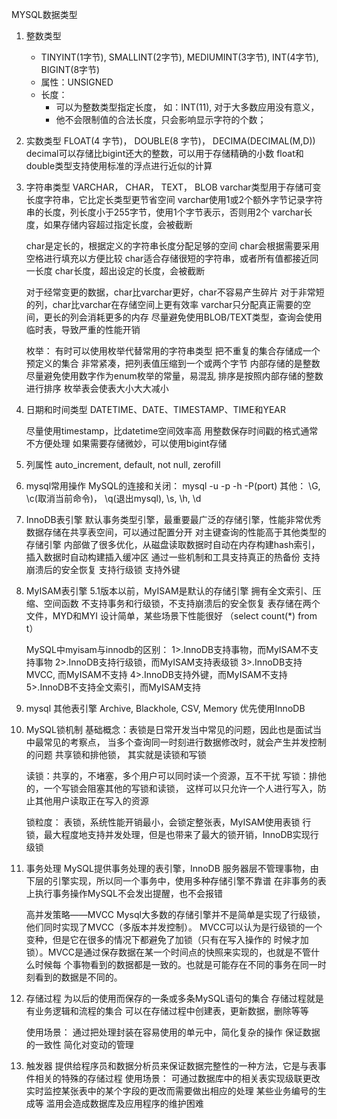 MYSQL数据类型

1. 整数类型
    * TINYINT(1字节), SMALLINT(2字节), MEDIUMINT(3字节), INT(4字节), BIGINT(8字节)
    * 属性：UNSIGNED
    * 长度：
        * 可以为整数类型指定长度， 如：INT(11), 对于大多数应用没有意义，
        * 他不会限制值的合法长度，只会影响显示字符的个数；

2. 实数类型
    FLOAT(4 字节)， DOUBLE(8 字节)， DECIMA(DECIMAL(M,D))
    decimal可以存储比bigint还大的整数，可以用于存储精确的小数
    float和double类型支持使用标准的浮点进行近似的计算

3. 字符串类型
    VARCHAR， CHAR， TEXT， BLOB
    varchar类型用于存储可变长度字符串，它比定长类型更节省空间
    varchar使用1或2个额外字节记录字符串的长度，列长度小于255字节，使用1个字节表示，否则用2个
    varchar长度，如果存储内容超过指定长度，会被截断

    char是定长的，根据定义的字符串长度分配足够的空间
    char会根据需要采用空格进行填充以方便比较
    char适合存储很短的字符串，或者所有值都接近同一长度
    char长度，超出设定的长度，会被截断

    对于经常变更的数据，char比varchar更好，char不容易产生碎片
    对于非常短的列，char比varchar在存储空间上更有效率
    varchar只分配真正需要的空间，更长的列会消耗更多的内存
    尽量避免使用BLOB/TEXT类型，查询会使用临时表，导致严重的性能开销

    枚举：
        有时可以使用枚举代替常用的字符串类型
        把不重复的集合存储成一个预定义的集合
        非常紧凑，把列表值压缩到一个或两个字节
        内部存储的是整数
        尽量避免使用数字作为enum枚举的常量，易混乱
        排序是按照内部存储的整数进行排序
        枚举表会使表大小大大减小

4. 日期和时间类型
    DATETIME、DATE、TIMESTAMP、TIME和YEAR

    尽量使用timestamp，比datetime空间效率高
    用整数保存时间戳的格式通常不方便处理
    如果需要存储微妙，可以使用bigint存储

5. 列属性
    auto_increment, default, not null, zerofill

6. mysql常用操作
    MySQL的连接和关闭： mysql -u -p -h -P(port)
    其他： \G, \c(取消当前命令)， \q(退出mysql), \s, \h, \d

7. InnoDB表引擎
    默认事务类型引擎，最重要最广泛的存储引擎，性能非常优秀
    数据存储在共享表空间，可以通过配置分开
    对主键查询的性能高于其他类型的存储引擎
    内部做了很多优化，从磁盘读取数据时自动在内存构建hash索引，插入数据时自动构建插入缓冲区
    通过一些机制和工具支持真正的热备份
    支持崩溃后的安全恢复
    支持行级锁
    支持外键

8. MyISAM表引擎
    5.1版本以前，MyISAM是默认的存储引擎
    拥有全文索引、压缩、空间函数
    不支持事务和行级锁，不支持崩溃后的安全恢复
    表存储在两个文件，MYD和MYI
    设计简单，某些场景下性能很好 （select count(*) from t）


    MySQL中myisam与innodb的区别：
        1>.InnoDB支持事物，而MyISAM不支持事物
        2>.InnoDB支持行级锁，而MyISAM支持表级锁
        3>.InnoDB支持MVCC, 而MyISAM不支持
        4>.InnoDB支持外键，而MyISAM不支持
        5>.InnoDB不支持全文索引，而MyISAM支持

9. mysql 其他表引擎
    Archive, Blackhole, CSV, Memory
    优先使用InnoDB

10. MySQL锁机制
    基础概念：表锁是日常开发当中常见的问题，因此也是面试当中最常见的考察点，
        当多个查询同一时刻进行数据修改时，就会产生并发控制的问题
    共享锁和排他锁， 其实就是读锁和写锁

    读锁：共享的，不堵塞，多个用户可以同时读一个资源，互不干扰
    写锁：排他的，一个写锁会阻塞其他的写锁和读锁，
        这样可以只允许一个人进行写入，防止其他用户读取正在写入的资源

    锁粒度：
        表锁，系统性能开销最小，会锁定整张表，MyISAM使用表锁
        行锁，最大程度地支持并发处理，但是也带来了最大的锁开销，InnoDB实现行级锁

11. 事务处理
    MySQL提供事务处理的表引擎，InnoDB
    服务器层不管理事物，由下层的引擎实现，所以同一个事务中，使用多种存储引擎不靠谱
    在非事务的表上执行事务操作MySQL不会发出提醒，也不会报错

    高并发策略——MVCC
        Mysql大多数的存储引擎并不是简单是实现了行级锁，他们同时实现了MVCC（多版本并发控制）。
        MVCC可以认为是行级锁的一个变种，但是它在很多的情况下都避免了加锁（只有在写入操作的
        时候才加锁）。MVCC是通过保存数据在某一个时间点的快照来实现的，也就是不管什么时候每
        个事物看到的数据都是一致的。也就是可能存在不同的事务在同一时刻看到的数据是不同的。


12. 存储过程
    为以后的使用而保存的一条或多条MySQL语句的集合
    存储过程就是有业务逻辑和流程的集合
    可以在存储过程中创建表，更新数据，删除等等

    使用场景：
        通过把处理封装在容易使用的单元中，简化复杂的操作
        保证数据的一致性
        简化对变动的管理

13. 触发器
    提供给程序员和数据分析员来保证数据完整性的一种方法，它是与表事件相关的特殊的存储过程
    使用场景：
        可通过数据库中的相关表实现级联更改
        实时监控某张表中的某个字段的更改而需要做出相应的处理
        某些业务编号的生成等
        滥用会造成数据库及应用程序的维护困难










